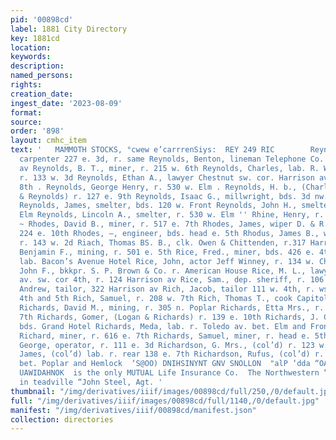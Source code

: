 ```yaml
---
pid: '00898cd'
label: 1881 City Directory
key: 1881cd
location: 
keywords: 
description: 
named_persons: 
rights: 
creation_date: 
ingest_date: '2023-08-09'
format: 
source: 
order: '898'
layout: cmhc_item
text: '   MAMMOTH STOCKS, °cwew e’carrrenSiys:  REY 249 RIC        Reynolds, Alexander,
  carpenter 227 e. 3d, r. same Reynolds, Benton, lineman Telephone Co. r. 416 Harrison
  av Reynolds, B. T., miner, r. 215 w. 6th Reynolds, Charles, lab. R. Wesley Sullivan,
  r. 133 w. 3d Reynolds, Ethan A., lawyer Chestnut sw. cor. Harrison av. r. 226 w.
  8th . Reynolds, George Henry, r. 530 w. Elm . Reynolds, H. b., (Charles, Dillon
  & Reynolds) r. 127 e. 9th Reynolds, Isaac G., millwright, bds. 3d nw. cor. Spruce
  Reynolds, James, smelter, bds. 120 w. Front Reynolds, John H., smelter, r. 530 w.
  Elm Reynolds, Lincoln A., smelter, r. 530 w. Elm '' Rhine, Henry, r. 148 e. Chestnut
  ~ Rhodes, David B., miner, r. 517 e. 7th Rhodes, James, wiper D. & R. G. Ry. r.
  224 e. 10th Rhodes, —, engineer, bds. head e. 5th Rhodus, James B., wks. C. E. Pratt,
  r. 143 w. 2d Riach, Thomas BS. B., clk. Owen & Chittenden, r.317 Harrison av Rice,
  Benjamin F., mining, r. 501 e. 5th Rice, Fred., miner, bds. 426 e. 4th Rice, James,
  lab. Bacon’s Avenue Hotel Rice, John, actor Jeff Winney, r. 134 w. Chestnut Rice,
  John F., bkkpr. S. P. Brown & Co. r. American House Rice, M. L., lawyer Harrison
  av. sw. cor 4th, r. 124 Harrison av Rice, Sam., dep. sheriff, r. 106 e. 2d Rich,
  Andrew, tailor, 322 Harrison av Rich, Jacob, tailor 111 w. 4th, r. ws. Spruce bet.
  4th and 5th Rich, Samuel, r. 208 w. 7th Rich, Thomas T., cook Capitol Restaurant
  Richards, David M., mining, r. 305 n. Poplar Richards, Etta Mrs., r. rear 113 w.
  7th Richards, Gomer, (Logan & Richards) r. 139 e. 10th Richards, J. C., machinist,
  bds. Grand Hotel Richards, Meda, lab. r. Toledo av. bet. Elm and Front Richards,
  Richard, miner, r. 616 e. 7th Richards, Samuel, miner, r. head e. 5th Richardson,
  George, operator, r. 111 e. 3d Richardson, G. Mrs., (col’d) r. 123 w. 5th Richardson,
  James, (col’d) lab. r. rear 138 e. 7th Richardson, Rufus, (col’d) r. St. Louis av.
  bet. Poplar and Hemlock  ‘S@OO) DNIHSINYNT GNV SNOLLON  "alP ‘dda “OAY MOS 1ZE “SOU
  UAWIDAHNOK  is the only MUTUAL Life Insurance Co.  The Northwestern “icine swine
  in teadville “John Steel, Agt. '
thumbnail: "/img/derivatives/iiif/images/00898cd/full/250,/0/default.jpg"
full: "/img/derivatives/iiif/images/00898cd/full/1140,/0/default.jpg"
manifest: "/img/derivatives/iiif/00898cd/manifest.json"
collection: directories
---
```


